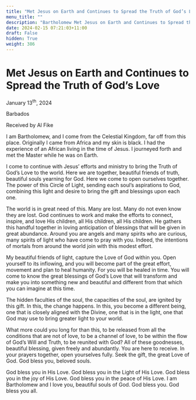 ```yaml
---
title: "Met Jesus on Earth and Continues to Spread the Truth of God’s Love"
menu_title: ""
description: "Bartholomew Met Jesus on Earth and Continues to Spread the Truth of God’s Love"
date: 2024-02-15 07:21:03+11:00
draft: False
hidden: True
weight: 386
---
```

# Met Jesus on Earth and Continues to Spread the Truth of God’s Love

January 13<sup>th</sup>, 2024

Barbados

Received by Al Fike 

I am Bartholomew, and I come from the Celestial Kingdom, far off from this place. Originally I came from Africa and my skin is black. I had the experience of an African living in the time of Jesus. I journeyed forth and met the Master while he was on Earth.

I come to continue with Jesus’ efforts and ministry to bring the Truth of God’s Love to the world. Here we are together, beautiful friends of truth, beautiful souls yearning for God. Here we come to open ourselves together. The power of this Circle of Light, sending each soul’s aspirations to God, combining this light and desire to bring the gift and blessings upon each one. 

The world is in great need of this. Many are lost. Many do not even know they are lost. God continues to work and make the efforts to connect, inspire, and love His children, all His children, all His children. He gathers this handful together in loving anticipation of blessings that will be given in great abundance. Around you are angels and many spirits who are curious, many spirits of light who have come to pray with you. Indeed, the intentions of mortals from around the world join with this modest effort. 

My beautiful friends of light, capture the Love of God within you. Open yourself to its inflowing, and you will become part of the great effort, movement and plan to heal humanity. For you will be healed in time. You will come to know the great blessings of God’s Love that will transform and make you into something new and beautiful and different from that which you can imagine at this time. 

The hidden faculties of the soul, the capacities of the soul, are ignited by this gift. In this, the change happens. In this, you become a different being, one that is closely aligned with the Divine, one that is in the light, one that God may use to bring greater light to your world. 

What more could you long for than this, to be released from all the conditions that are not of love, to be a channel of love, to be within the flow of God’s Will and Truth, to be reunited with God? All of these goodnesses, beautiful blessing, given freely and abundantly. You are here to receive. In your prayers together, open yourselves fully. Seek the gift, the great Love of God. God bless you, beloved souls. 

God bless you in His Love. God bless you in the Light of His Love. God bless you in the joy of His Love. God bless you in the peace of His Love. I am Bartholomew and I love you, beautiful souls of God. God bless you. God bless you all.
